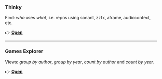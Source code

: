 
### Thinky

Find: *who* uses *what*, i.e. repos using sonant, zzfx, aframe, audiocontext, etc.

👉 **[Open](https://bacionejs.github.io/stuff/thinky.html)**  


---


### Games Explorer

Views: *group by author*, *group by year*, *count by author* and *count by year*.

👉 **[Open](https://bacionejs.github.io/stuff/games.html)**



